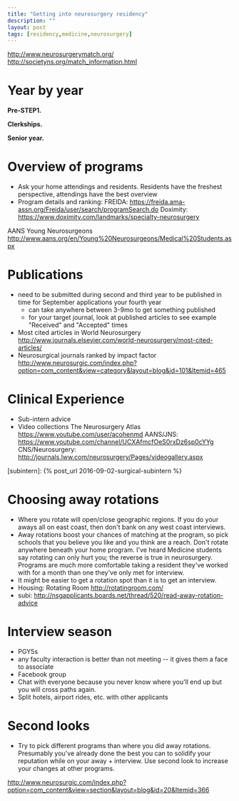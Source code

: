 ```yaml
---
title: "Getting into neurosurgery residency"
description: ""
layout: post
tags: [residency,medicine,neurosurgery]
---
```


http://www.neurosurgerymatch.org/
http://societyns.org/match_information.html

# Year by year

**Pre-STEP1.**

**Clerkships.**

**Senior year.**



# Overview of programs

- Ask your home attendings and residents.  Residents have the freshest
  perspective, attendings have the best overview
- Program details and ranking:
 FREIDA: https://freida.ama-assn.org/Freida/user/search/programSearch.do
 Doximity: https://www.doximity.com/landmarks/specialty-neurosurgery

AANS Young Neurosurgeons http://www.aans.org/en/Young%20Neurosurgeons/Medical%20Students.aspx



# Publications

- need to be submitted during second and third year to be published in time
  for September applications your fourth year
  - can take anywhere between 3-9mo to get something published
  - for your target journal, look at published articles to see example
    "Received" and "Accepted" times
- Most cited articles in World Neurosurgery
  http://www.journals.elsevier.com/world-neurosurgery/most-cited-articles/
- Neurosurgical journals ranked by impact factor
  http://www.neurosurgic.com/index.php?option=com_content&view=category&layout=blog&id=101&Itemid=465


# Clinical Experience

- Sub-intern advice
- Video collections
   The Neurosurgery Atlas https://www.youtube.com/user/acohenmd
   AANS/JNS: https://www.youtube.com/channel/UCXAfmcfOeS0rxDz6sp0cYYg
   CNS/Neurosurgery: http://journals.lww.com/neurosurgery/Pages/videogallery.aspx

[subintern]: {% post_url 2016-09-02-surgical-subintern %}



# Choosing away rotations

- Where you rotate will open/close geographic regions.  If you do your aways
  all on east coast, then don't bank on any west coast interviews.
- Away rotations boost your chances of matching at the program, so pick
  schools that you believe you like and you think are a reach.  Don't rotate
  anywhere beneath your home program.  I've heard Medicine students say
  rotating can only hurt you; the reverse is true in neurosurgery.  Programs
  are much more comfortable taking a resident they've worked with for a month
  than one they've only met for interview.
- It might be easier to get a rotation spot than it is to get an interview.
- Housing: Rotating Room http://rotatingroom.com/
- subi: http://nsgapplicants.boards.net/thread/520/read-away-rotation-advice

# Interview season

- PGY5s
- any faculty interaction is better than not meeting -- it gives them a face
  to associate
- Facebook group
- Chat with everyone because you never know where you'll end up but you will
  cross paths again.
- Split hotels, airport rides, etc. with other applicants

# Second looks

- Try to pick different programs than where you did away rotations.
  Presumably you've already done the best you can to solidify your reputation
  while on your away + interview.  Use second look to increase your changes at
  other programs.



http://www.neurosurgic.com/index.php?option=com_content&view=section&layout=blog&id=20&Itemid=366
